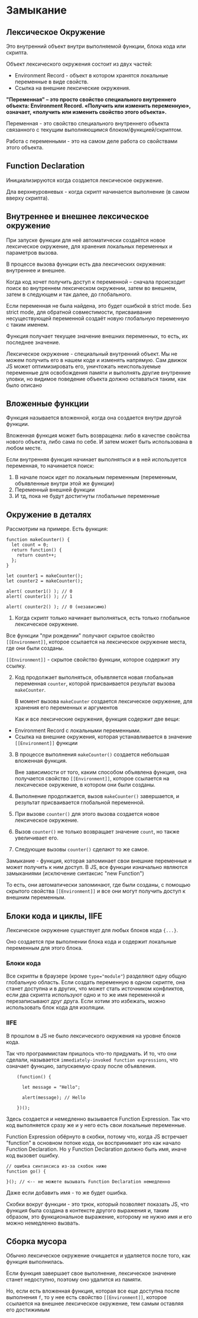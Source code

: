 # Замыкание

## Лексическое Окружение

Это внутренний объект внутри выполняемой функции, блока кода или скрипта.

Объект лексического окружения состоит из двух частей:
- Environment Record - объект в котором хранятся локальные переменные в виде свойств.
- Ссылка на внешние лексические окружения.

**"Переменная" – это просто свойство специального внутреннего объекта: Environment Record. «Получить или изменить переменную», означает, «получить или изменить свойство этого объекта».**

Переменная - это свойство специального внутреннего объекта связанного с текущим выполняющимся блоком/функцией/скриптом.

Работа с переменными - это на самом деле работа со свойствами этого объекта.

## Function Declaration

Инициализируются когда создается лексическое окружение.

Дла верхнеуровневых - когда скрипт начинается выполнение (в самом вверху скрипта).

## Внутреннее и внешнее лексическое окружение

При запуске функции для неё автоматически создаётся новое лексическое окружение, для хранения локальных переменных и параметров вызова.

В процессе вызова функции есть два лексических окружения: внутреннее и внешнее.

Когда код хочет получить доступ к переменной – сначала происходит поиск во внутреннем лексическом окружении, затем во внешнем, затем в следующем и так далее, до глобального.

Если переменная не была найдена, это будет ошибкой в strict mode. Без strict mode, для обратной совместимости, присваивание несуществующей переменной создаёт новую глобальную переменную с таким именем.

Функция получает текущее значение внешних переменных, то есть, их последнее значение.

Лексическое окружение - специальный внутренний объект. Мы не можем получить его в нашем коде и изменять напрямую. Сам движок JS может оптимизировать его, уничтожать неиспользуемые переменные для освобождения памяти и выполнять другие внутренние уловки, но видимое поведение объекта должно оставаться таким, как было описано

## Вложенные функции

Функция называется вложенной, когда она создается внутри другой функции.

Вложенная функция может быть возвращена: либо в качестве свойства нового объекта, либо сама по себе. И затем может быть использована в любом месте.

Если внутренняя функция начинает выполняться и в ней используется переменная, то начинается поиск:

1. В начале поиск идет по локальным переменным (переменным, объявленные внутри этой же функции)
2. Переменный внешней функции
3. И тд, пока не будут достигнуты глобальные переменные

## Окружение в деталях

Рассмотрим на примере. Есть функция:

```
function makeCounter() {
  let count = 0;
  return function() {
    return count++;
  };
}

let counter1 = makeCounter();
let counter2 = makeCounter();

alert( counter1() ); // 0
alert( counter1() ); // 1

alert( counter2() ); // 0 (независимо)
```

1. Когда скрипт только начинает выполняться, есть только глобальное лексическое окружение.

Все функции "при рождении" получают скрытое свойство `[[Environment]]`, которое ссылается на лексическое окружение места, где они были созданы.

`[[Environment]]` - скрытое свойство функции, которое содержит эту ссылку.

2. Код продолжает выполняться, объявляется новая глобальная переменная `counter`, которой присваивается результат вызова `makeCounter`.
 
    В момент вызова `makeCounter` создается лексическое окружение, для хранения его переменных и аргументов

    Как и все лексические окружения, функция содержит две вещи:

  - Environment Record с локальными переменными.
  - Ссылка на внешние окружения, которая устанавливается в значение `[[Environment]]` функции

3. В процессе выполнения `makeCounter()` создается небольшая вложенная функция.

    Вне зависимости от того, каким способом объявлена функция, она получается свойство `[[Environment]]`, которое ссылается на лексическое окружение, в котором они были созданы.

4. Выполнение продолжается, вызов `makeCounter()` завершается, и результат присваивается глобальной переменной. 

5. При вызове `counter()` для этого вызова создается новое лексическое окружение. 

6. Вызов `counter()` не только возвращает значение `count`, но также увеличивает его.

7. Следующие вызовы `counter()` сделают то же самое.

Замыкание - функция, которая запоминает свои внешние переменные и может получить к ним доступ. В JS, все функции изначально являются замыканиями (исключение синтаксис "new Function")

То есть, они автоматически запоминают, где были созданы, с помощью скрытого свойства `[[Environment]]` и все они могут получить доступ к внешним переменным.

## Блоки кода и циклы, IIFE

Лексическое окружение существует для любых блоков кода `{...}`.

Оно создается при выполнении блока кода и содержит локальные переменным для этого блока.

### Блоки кода

Все скрипты в браузере (кроме `type="module"`) разделяют одну общую глобальную область. Если создать переменную в одном скрипте, она станет доступна и в других, что может стать источником конфликтов, если два скрипта используют одно и то же имя переменной и перезаписывают друг друга. Если хотим это избежать, можно использовать блок кода для изоляции.

### IIFE

В прошлом в JS не было лексического окружения на уровне блоков кода.

Так что программистам пришлось что-то придумать. И то, что они сделали, называется `immediately-invoked function expressions`, что означает функцию, запускаемую сразу после объявления.

```
    (function() {
    
      let message = "Hello";
    
      alert(message); // Hello
    
    })();
```

Здесь создается и немедленно вызывается Function Expression. Так что код выполняется сразу же и у него есть свои локальные переменные.

Function Expression обёрнуто в скобки, потому что, когда JS встречает "function" в основном потоке кода, он воспринимает это как начало Function Declaration. Но у Function Declaration должно быть имя, иначе код вызовет ошибку.

```
// ошибка синтаксиса из-за скобок ниже
function go() {

}(); // <-- не можете вызывать Function Declaration немедленно
```

Даже если добавить имя - то же будет ошибка.

Скобки вокруг функции - это трюк, который позволяет показать JS, что функция была создана в контексте другого выражения и, таким образом, это функциональное выражение, которому не нужно имя и его можно немедленно вызвать.

## Сборка мусора

Обычно лексическое окружение очищается и удаляется после того, как функция выполнилась.

Если функция завершает свое выполнение, лексическое значение станет недоступно, поэтому оно удалится из памяти.

Но, если есть вложенная функция, которая все еще доступна после выполнения `f`, то у нее есть свойство `[[Environment]]`, которое ссылается на внешнее лексическое окружение, тем самым оставляя его достижимым